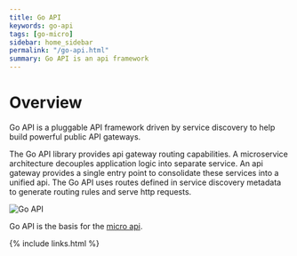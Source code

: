 ```yaml
---
title: Go API
keywords: go-api
tags: [go-micro]
sidebar: home_sidebar
permalink: "/go-api.html"
summary: Go API is an api framework
---
```


# Overview

Go API is a pluggable API framework driven by service discovery to help build powerful public API gateways.

The Go API library provides api gateway routing capabilities. A microservice architecture decouples application logic into 
separate service. An api gateway provides a single entry point to consolidate these services into a unified api. The 
Go API uses routes defined in service discovery metadata to generate routing rules and serve http requests.

<img src="https://micro.mu/docs/images/go-api.png?v=1" alt="Go API" />

Go API is the basis for the [micro api](https://micro.mu/docs/api.html).

{% include links.html %}
